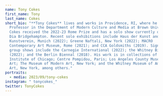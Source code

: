```yaml
---
name: Tony Cokes
first_name: Tony
last_name: Cokes
short_bio: "**Tony Cokes** lives and works in Providence, RI, where he serves as
  Professor in the Department of Modern Culture and Media at Brown University.
  Cokes received the 2022-23 Rome Prize and has a solo show currently on view at
  Dia Bridgehampton. Recent solo exhibitions include Haus der Kunst and
  Kunstverein, Munich (2022); Greene Naftali, New York (2022); MACRO
  Contemporary Art Museum, Rome (2021); and CCA Goldsmiths (2019). Significant
  group shows include the Carnegie International (2022); the Whitney Biennial
  (2022); and the Berlin Biennal (2018). His work is in collections of the Art
  Institute of Chicago; Centre Pompidou, Paris; Los Angeles County Museum of
  Art; The Museum of Modern Art, New York; and the Whitney Museum of American
  Art, New York, among others."
portraits:
  - media: 2023/09/tony-cokes
instagram: " tonycokes_"
twitter: TonyCokes
---
```

